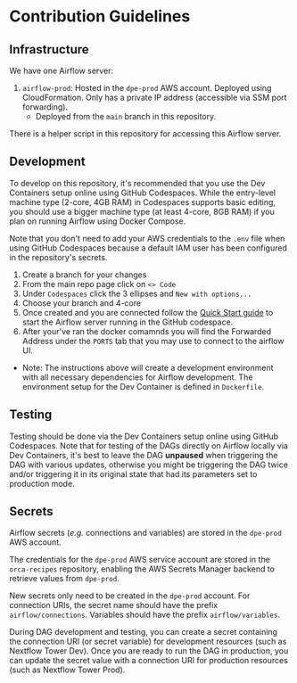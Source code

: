 # Contribution Guidelines

## Infrastructure

We have one Airflow server:

1. `airflow-prod`: Hosted in the `dpe-prod` AWS account. Deployed using CloudFormation. Only has a private IP address (accessible via SSM port forwarding).
	* Deployed from the `main` branch in this repository.

There is a helper script in this repository for accessing this Airflow server.

## Development

To develop on this repository, it's recommended that you use the Dev Containers setup online using GitHub Codespaces. While the entry-level machine type (2-core, 4GB RAM) in Codespaces supports basic editing, you should use a bigger machine type (at least 4-core, 8GB RAM) if you plan on running Airflow using Docker Compose.

Note that you don't need to add your AWS credentials to the `.env` file when using GitHub Codespaces because a default IAM user has been configured in the repository's secrets.

1. Create a branch for your changes
2. From the main repo page click on `<> Code`
3. Under `Codespaces` click the 3 ellipses and `New with options...`
4. Choose your branch and 4-core
5. Once created and you are connected follow the [Quick Start guide](https://github.com/Sage-Bionetworks-Workflows/orca-recipes/blob/main/README.md#quick-start) to start the Airflow server running in the GitHub codespace.
6. After your've ran the docker comamnds you will find the Forwarded Address under the `PORTS` tab that you may use to connect to the airflow UI.

* Note: The instructions above will create a development environment with all necessary dependencies for Airflow development. The environment setup for the Dev Container is defined in `Dockerfile`.

## Testing

Testing should be done via the Dev Containers setup online using GitHub Codespaces. Note that for testing of the DAGs directly on Airflow locally via Dev Containers, it's best to leave the DAG **unpaused** when triggering the DAG with various updates, otherwise you might be triggering the DAG twice and/or triggering it in its original state that had its parameters set to production mode.


## Secrets

Airflow secrets (_e.g._ connections and variables) are stored in the `dpe-prod` AWS account.

The credentials for the `dpe-prod` AWS service account are stored in the `orca-recipes` repository, enabling the AWS Secrets Manager backend to retrieve values from `dpe-prod`.

New secrets only need to be created in the `dpe-prod` account. For connection URIs, the secret name should have the prefix `airflow/connections`. Variables should have the prefix `airflow/variables`.

During DAG development and testing, you can create a secret containing the connection URI (or secret variable) for development resources (such as Nextflow Tower Dev). Once you are ready to run the DAG in production, you can update the secret value with a connection URI for production resources (such as Nextflow Tower Prod).

